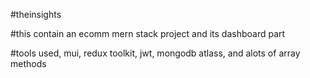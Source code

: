 #theinsights

#this contain an ecomm mern stack project and its dashboard part

#tools used, mui, redux toolkit, jwt, mongodb atlass, and alots of array methods
